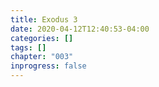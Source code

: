 ```yaml
---
title: Exodus 3
date: 2020-04-12T12:40:53-04:00
categories: []
tags: []
chapter: "003"
inprogress: false
---
```


